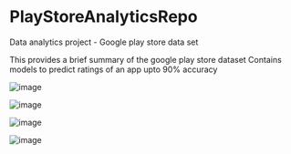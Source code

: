 # PlayStoreAnalyticsRepo
Data analytics project - Google play store data set

This provides a brief summary of the google play store dataset
Contains models to predict ratings of an app upto 90% accuracy 

![image](https://user-images.githubusercontent.com/46371344/111934389-ad78c500-8a97-11eb-93b3-998743759744.png)


![image](https://user-images.githubusercontent.com/46371344/111934423-c1bcc200-8a97-11eb-8343-7d7d33e7bb8b.png)


![image](https://user-images.githubusercontent.com/46371344/111934459-d436fb80-8a97-11eb-8f48-fd6f05c4081b.png)


![image](https://user-images.githubusercontent.com/46371344/111934510-ed3fac80-8a97-11eb-928e-db34a6f95088.png)

